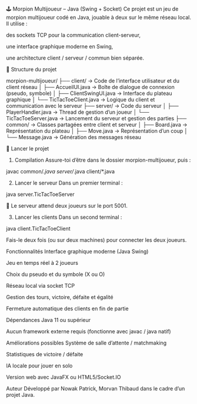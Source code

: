 🕹️ Morpion Multijoueur – Java (Swing + Socket)
Ce projet est un jeu de morpion multijoueur codé en Java, jouable à deux sur le même réseau local. Il utilise :

des sockets TCP pour la communication client-serveur,

une interface graphique moderne en Swing,

une architecture client / serveur / commun bien séparée.

📁 Structure du projet

morpion-multijoueur/
├── client/                → Code de l’interface utilisateur et du client réseau
│   ├── AccueilUI.java     → Boîte de dialogue de connexion (pseudo, symbole)
│   ├── ClientSwingUI.java → Interface du plateau graphique
│   └── TicTacToeClient.java → Logique du client et communication avec le serveur
├── server/                → Code du serveur
│   ├── PlayerHandler.java → Thread de gestion d’un joueur
│   └── TicTacToeServer.java → Lancement du serveur et gestion des parties
├── common/                → Classes partagées entre client et serveur
│   ├── Board.java         → Représentation du plateau
│   ├── Move.java          → Représentation d’un coup
│   └── Message.java       → Génération des messages réseau

🚀 Lancer le projet

1. Compilation
Assure-toi d’être dans le dossier morpion-multijoueur, puis :

javac common/*.java server/*.java client/*.java

2. Lancer le serveur
Dans un premier terminal :

java server.TicTacToeServer

📡 Le serveur attend deux joueurs sur le port 5001.

3. Lancer les clients
Dans un second terminal :

java client.TicTacToeClient

Fais-le deux fois (ou sur deux machines) pour connecter les deux joueurs.

Fonctionnalités
Interface graphique moderne (Java Swing)

Jeu en temps réel à 2 joueurs

Choix du pseudo et du symbole (X ou O)

Réseau local via socket TCP

Gestion des tours, victoire, défaite et égalité

Fermeture automatique des clients en fin de partie

Dépendances
Java 11 ou supérieur

Aucun framework externe requis (fonctionne avec javac / java natif)

Améliorations possibles
Système de salle d’attente / matchmaking

Statistiques de victoire / défaite

IA locale pour jouer en solo

Version web avec JavaFX ou HTML5/Socket.IO

Auteur
Développé par Nowak Patrick, Morvan Thibaud dans le cadre d’un projet Java.

